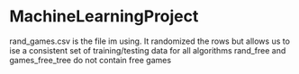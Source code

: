 # MachineLearningProject

rand_games.csv is the file im using. It randomized the rows but allows us to ise a consistent set of training/testing data for all algorithms
rand_free and games_free_tree do not contain free games
